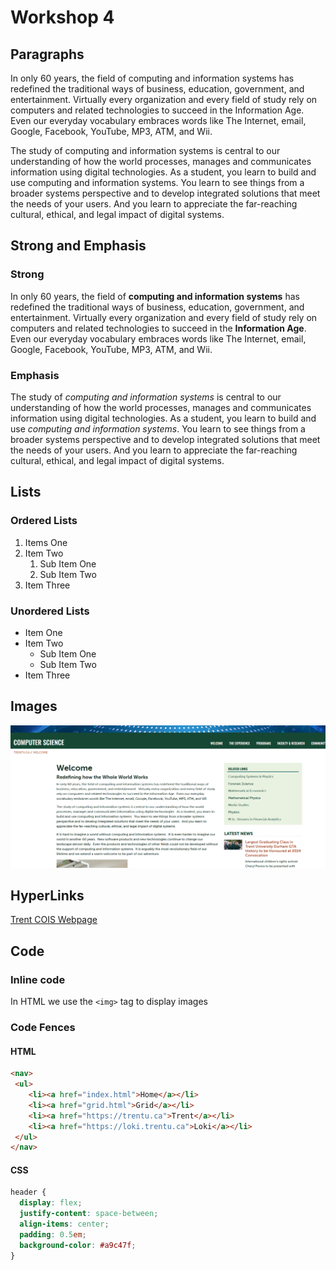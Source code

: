 # Workshop 4

## Paragraphs

In only 60 years, the field of computing and information systems has redefined the traditional ways of business, education, government, and entertainment.  Virtually every organization and every field of study rely on computers and related technologies to succeed in the Information Age.  Even our everyday vocabulary embraces words like The Internet, email, Google, Facebook, YouTube, MP3, ATM, and Wii.

The study of computing and information systems is central to our understanding of how the world processes, manages and communicates information using digital technologies.  As a student, you learn to build and use computing and information systems.  You learn to see things from a broader systems perspective and to develop integrated solutions that meet the needs of your users.  And you learn to appreciate the far-reaching cultural, ethical, and legal impact of digital systems.

## Strong and Emphasis

### Strong

In only 60 years, the field of **computing and information systems** has redefined the traditional ways of business, education, government, and entertainment.  Virtually every organization and every field of study rely on computers and related technologies to succeed in the **Information Age**.  Even our everyday vocabulary embraces words like The Internet, email, Google, Facebook, YouTube, MP3, ATM, and Wii.

### Emphasis

The study of _computing and information systems_ is central to our understanding of how the world processes, manages and communicates information using digital technologies.  As a student, you learn to build and use _computing and information systems_.  You learn to see things from a broader systems perspective and to develop integrated solutions that meet the needs of your users.  And you learn to appreciate the far-reaching cultural, ethical, and legal impact of digital systems.

## Lists

### Ordered Lists

1. Items One
2. Item Two
    1. Sub Item One
    2. Sub Item Two
3. Item Three

### Unordered Lists

- Item One
- Item Two
  - Sub Item One
  - Sub Item Two
- Item Three

## Images

![Preview of the webpage for COIS at Trent](./img/Screenshot%20(290).png)

## HyperLinks

[Trent COIS Webpage](https://www.trentu.ca/cois/)

## Code

### Inline code

In HTML we use the `<img>` tag to display images

### Code Fences

#### HTML

```html
<nav>
 <ul>
    <li><a href="index.html">Home</a></li>
    <li><a href="grid.html">Grid</a></li>
    <li><a href="https://trentu.ca">Trent</a></li>
    <li><a href="https://loki.trentu.ca">Loki</a></li>
 </ul>
</nav>
```

#### CSS

```css
header {
  display: flex;
  justify-content: space-between;
  align-items: center;
  padding: 0.5em;
  background-color: #a9c47f;
}
```
